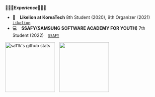 👩🏻‍💻***Experience***👩🏻‍💻
- 🦁&emsp;**Likelion at KoreaTech** 8th Student (2020), 9th Organizer (2021)&emsp;<code><a href="https://www.likelion.net/">Likelion</a></code>
- 💻&emsp;**SSAFY(SAMSUNG SOFTWARE ACADEMY FOR YOUTH)** 7th Student (2022)&emsp;<code><a href="https://www.ssafy.com/ksp/jsp/swp/swpMain.jsp">SSAFY</a></code>

<img height="160" align="center" src="https://github-readme-stats.vercel.app/api?username=sa11k&theme=buefy&show_icons=true" alt="sa11k's github stats" />&emsp;<img height="160" align="center" src="https://github-readme-stats.vercel.app/api/top-langs/?username=sa11k&layout=compact"/>
